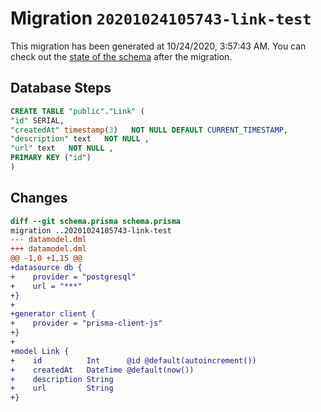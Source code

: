 # Migration `20201024105743-link-test`

This migration has been generated at 10/24/2020, 3:57:43 AM.
You can check out the [state of the schema](./schema.prisma) after the migration.

## Database Steps

```sql
CREATE TABLE "public"."Link" (
"id" SERIAL,
"createdAt" timestamp(3)   NOT NULL DEFAULT CURRENT_TIMESTAMP,
"description" text   NOT NULL ,
"url" text   NOT NULL ,
PRIMARY KEY ("id")
)
```

## Changes

```diff
diff --git schema.prisma schema.prisma
migration ..20201024105743-link-test
--- datamodel.dml
+++ datamodel.dml
@@ -1,0 +1,15 @@
+datasource db {
+    provider = "postgresql"
+    url = "***"
+}
+
+generator client {
+    provider = "prisma-client-js"
+}
+
+model Link {
+    id          Int      @id @default(autoincrement())
+    createdAt   DateTime @default(now())
+    description String
+    url         String
+}
```


